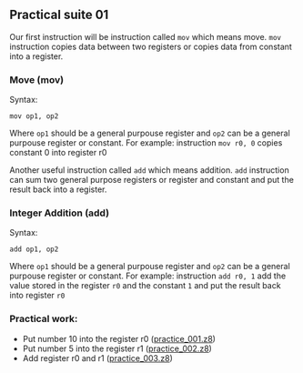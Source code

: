 ## Practical suite 01



Our first instruction will be instruction called `mov` which means move. `mov` instruction copies data between two registers or copies data from constant into a register.

### Move (mov)

Syntax:

```
mov op1, op2
```

Where `op1` should be a general purpouse register and `op2` can be a general purpouse register or constant.
For example: instruction `mov r0, 0` copies constant 0 into register r0


Another useful instruction called `add` which means addition. `add` instruction can sum two general purpose registers or register and constant and put the result back into a register.

### Integer Addition (add)

Syntax:

```
add op1, op2
```

Where `op1` should be a general purpouse register and `op2` can be a general purpouse register or constant.
For example: instruction `add r0, 1` add the value stored in the register `r0` and the constant `1` and put the result back into register `r0`


### Practical work:
 * Put number 10 into the register r0 ([practice_001.z8](https://sergeymakeev.github.io/z8/index.html?ls=z8_001&code=https://raw.githubusercontent.com/SergeyMakeev/z8/master/practice/practice_001.z8))
 * Put number 5 into the register r1 ([practice_002.z8](https://sergeymakeev.github.io/z8/index.html?ls=z8_002&code=https://raw.githubusercontent.com/SergeyMakeev/z8/master/practice/practice_002.z8))
 * Add register r0 and r1 ([practice_003.z8](https://sergeymakeev.github.io/z8/index.html?ls=z8_003&code=https://raw.githubusercontent.com/SergeyMakeev/z8/master/practice/practice_003.z8))
